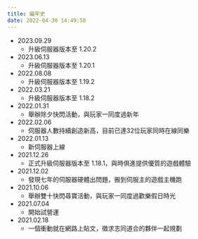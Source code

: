 ```yaml
---
title: 編年史
date: 2022-04-30 14:49:58
---
```

- 2023.09.29
    - 升級伺服器版本至 1.20.2
- 2023.06.13
    - 升級伺服器版本至 1.20.1
- 2022.08.08
    - 升級伺服器版本至 1.19.2
- 2022.03.21
    - 升級伺服器版本至 1.18.2
- 2022.01.31
    - 舉辦除夕快閃活動，與玩家一同度過新年
- 2022.02.06
    - 伺服器人數持續創造新高，目前已達32位玩家同時在線同樂
- 2022.01.13
    - 新伺服器上線
- 2021.12.26
    - 正式升級伺服器版本至 1.18.1，與時俱進提供優質的遊戲體驗
- 2021.12.02
    - 發現七年的伺服器硬體出問題，搬到伺服主的遊戲主機跑
- 2021.10.06
    - 舉辦雙十快閃尋寶活動，與玩家一同度過歡樂假日時光
- 2021.07.04
    - 開始試營運
- 2021.02.18
    - 一個衝動就在網路上貼文，徵求志同道合的夥伴一起規劃